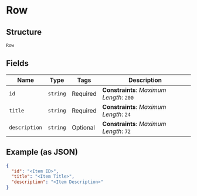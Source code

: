 
# Row

## Structure

`Row`

## Fields

| Name | Type | Tags | Description |
|  --- | --- | --- | --- |
| `id` | `string` | Required | **Constraints**: *Maximum Length*: `200` |
| `title` | `string` | Required | **Constraints**: *Maximum Length*: `24` |
| `description` | `string` | Optional | **Constraints**: *Maximum Length*: `72` |

## Example (as JSON)

```json
{
  "id": "<Item ID>",
  "title": "<Item Title>",
  "description": "<Item Description>"
}
```

